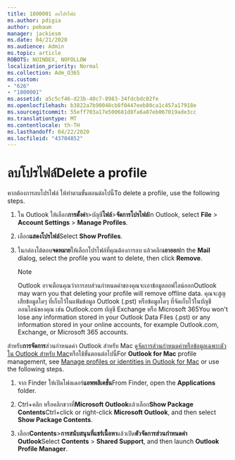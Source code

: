 ```yaml
---
title: 1800001 ลบโปรไฟล์
ms.author: pdigia
author: pebaum
manager: jackiesm
ms.date: 04/21/2020
ms.audience: Admin
ms.topic: article
ROBOTS: NOINDEX, NOFOLLOW
localization_priority: Normal
ms.collection: Adm_O365
ms.custom:
- "626"
- "1800001"
ms.assetid: a5c5cf46-d23b-40c7-8983-34fdcbdc02fe
ms.openlocfilehash: b3822a7b90048cb8f0447eeb80ca1c457a17918e
ms.sourcegitcommit: 55eff703a17e500681d8fa6a87eb067019ade3cc
ms.translationtype: MT
ms.contentlocale: th-TH
ms.lasthandoff: 04/22/2020
ms.locfileid: "43704852"
---
```

# <a name="delete-a-profile"></a><span data-ttu-id="26515-102">ลบโปรไฟล์</span><span class="sxs-lookup"><span data-stu-id="26515-102">Delete a profile</span></span>

<span data-ttu-id="26515-103">หากต้องการลบโปรไฟล์ ให้ทําตามขั้นตอนต่อไปนี้</span><span class="sxs-lookup"><span data-stu-id="26515-103">To delete a profile, use the following steps.</span></span>
  
1. <span data-ttu-id="26515-104">ใน Outlook ให้เลือก**การตั้งค่า**\>บัญชี**ไฟล์**\>**จัดการโปรไฟล์**</span><span class="sxs-lookup"><span data-stu-id="26515-104">In Outlook, select **File** \> **Account Settings** \> **Manage Profiles**.</span></span>

2. <span data-ttu-id="26515-105">เลือก**แสดงโปรไฟล์**</span><span class="sxs-lookup"><span data-stu-id="26515-105">Select **Show Profiles**.</span></span>

3. <span data-ttu-id="26515-106">ในกล่องโต้ตอบ**จดหมาย**ให้เลือกโปรไฟล์ที่คุณต้องการลบ แล้วคลิก**เอาออก**</span><span class="sxs-lookup"><span data-stu-id="26515-106">In the **Mail** dialog, select the profile you want to delete, then click **Remove**.</span></span>

    > [!NOTE]
    > <span data-ttu-id="26515-107">Outlook อาจเตือนคุณว่าการลบส่วนกําหนดค่าของคุณจะเอาข้อมูลออฟไลน์ออก</span><span class="sxs-lookup"><span data-stu-id="26515-107">Outlook may warn you that deleting your profile will remove offline data.</span></span> <span data-ttu-id="26515-108">คุณจะสูญเสียข้อมูลใดๆ ที่เก็บไว้ในแฟ้มข้อมูล Outlook (.pst) หรือข้อมูลใดๆ ที่จัดเก็บไว้ในบัญชีออนไลน์ของคุณ เช่น Outlook.com บัญชี Exchange หรือ Microsoft 365</span><span class="sxs-lookup"><span data-stu-id="26515-108">You won't lose any information stored in your Outlook Data Files (.pst) or any information stored in your online accounts, for example Outlook.com, Exchange, or Microsoft 365 accounts.</span></span>
  
<span data-ttu-id="26515-109">สําหรับ**การจัดการ**ส่วนกําหนดค่า Outlook สําหรับ Mac ดู[จัดการส่วนกําหนดค่าหรือข้อมูลเฉพาะตัวใน Outlook สําหรับ Mac](https://support.office.com/article/fed2a955-74df-4a24-bef6-78a426958c4c.aspx)หรือใช้ขั้นตอนต่อไปนี้</span><span class="sxs-lookup"><span data-stu-id="26515-109">For **Outlook for Mac** profile management, see [Manage profiles or identities in Outlook for Mac](https://support.office.com/article/fed2a955-74df-4a24-bef6-78a426958c4c.aspx) or use the following steps.</span></span>
  
1. <span data-ttu-id="26515-110">จาก Finder ให้เปิดโฟลเดอร์**แอพพลิเคชั่น**</span><span class="sxs-lookup"><span data-stu-id="26515-110">From Finder, open the **Applications** folder.</span></span>

2. <span data-ttu-id="26515-111">Ctrl+คลิก หรือคลิกขวาที่**Microsoft Outlook**แล้วเลือก**Show Package Contents**</span><span class="sxs-lookup"><span data-stu-id="26515-111">Ctrl+click or right-click **Microsoft Outlook**, and then select **Show Package Contents**.</span></span>

3. <span data-ttu-id="26515-112">เลือก**Contents**\>**การสนับสนุนที่แชร์เนื้อหา**แล้วเปิด**ตัวจัดการส่วนกําหนดค่า Outlook**</span><span class="sxs-lookup"><span data-stu-id="26515-112">Select **Contents** \> **Shared Support**, and then launch **Outlook Profile Manager**.</span></span>
